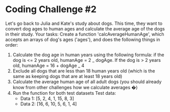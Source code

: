 # Coding Challenge #2

Let's go back to Julia and Kate's study about dogs. This time, they want to convert
dog ages to human ages and calculate the average age of the dogs in their study.
Your tasks:
Create a function 'calcAverageHumanAge', which accepts an arrays of dog's
ages ('ages'), and does the following things in order:

1. Calculate the dog age in human years using the following formula: if the dog is
   <= 2 years old, humanAge = 2 _ dogAge. If the dog is > 2 years old,
   humanAge = 16 + dogAge _ 4
2. Exclude all dogs that are less than 18 human years old (which is the same as
   keeping dogs that are at least 18 years old)
3. Calculate the average human age of all adult dogs (you should already know
   from other challenges how we calculate averages �)
4. Run the function for both test datasets
   Test data:
   - Data 1: [5, 2, 4, 1, 15, 8, 3]
   - Data 2: [16, 6, 10, 5, 6, 1, 4]
